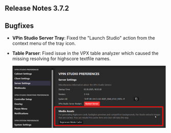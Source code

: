## Release Notes 3.7.2

## Bugfixes

- **VPin Studio Server Tray**: Fixed the "Launch Studio" action from the context menu of the tray icon.
- **Table Parser**: Fixed issue in the VPX table analyzer which caused the missing resolving for highscore textfile names.

  <img src="https://raw.githubusercontent.com/syd711/vpin-studio/main/documentation/preferences/media-cache.png" width="550" />
